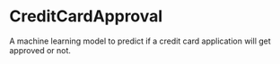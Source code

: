 # CreditCardApproval
A machine learning model to predict if a credit card application will get approved or not.


